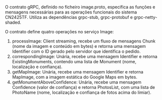 O contrato gRPC, definido no ficheiro image.proto, especifica as funções e mensagens necessárias para as operações funcionais do sistema CN2425TF. Utiliza as dependências grpc-stub, grpc-protobuf e grpc-netty-shaded.

O contrato define quatro operações no serviço Image:
1.	processImage: Client streaming, recebe um fluxo de mensagens Chunk (nome da imagem e conteúdo em bytes) e retorna uma mensagem Identifier com o ID gerado pelo servidor que identifica o pedido.
2.	correspondingImage: Unária, recebe uma mensagem Identifier e retorna ExistingMonuments, contendo uma lista de Monument (nome, localização e confiança).
3.	getMapImage: Unária, recebe uma mensagem Identifier e retorna MapImage, com a imagem estática do Google Maps em bytes.
4.	getMonumentAboveConfidence: Unária, recebe uma mensagem Confidence (valor de confiança) e retorna PhotosList, com uma lista de PhotoName (nome, localização e confiança de fotos acima do limiar).
